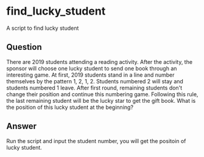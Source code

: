 # find_lucky_student

A script to find lucky student

## Question

There are 2019 students attending a reading activity. After the activity, the sponsor will choose one lucky student to send one book through an interesting
game. At first, 2019 students stand in a line and number themselves by the pattern 1, 2, 1, 2. Students numbered 2 will stay and students numbered 1 leave.
After first round, remaining students don't change their position and continue this numbering game. Following this rule, the last remaining student will be the lucky star to get the gift book. What is the position of this lucky student at the beginning?

## Answer

Run the script and input the student number, you will get the positoin of lucky student.
